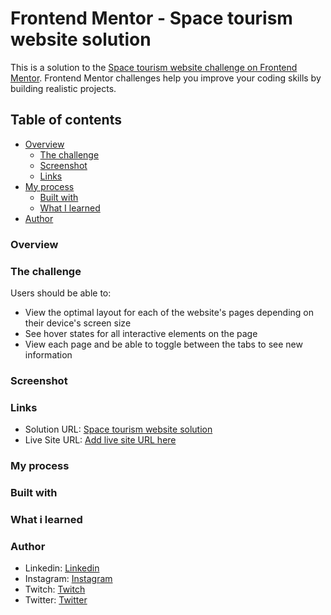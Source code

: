 # Frontend Mentor - Space tourism website solution

This is a solution to the [Space tourism website challenge on Frontend Mentor](https://www.frontendmentor.io/challenges/space-tourism-multipage-website-gRWj1URZ3). Frontend Mentor challenges help you improve your coding skills by building realistic projects. 

## Table of contents

- [Overview](#overview)
  - [The challenge](#the-challenge)
  - [Screenshot](#screenshot)
  - [Links](#links)
- [My process](#my-process)
  - [Built with](#built-with)
  - [What I learned](#what-i-learned)
- [Author](#author)


### Overview

### The challenge

Users should be able to:

- View the optimal layout for each of the website's pages depending on their device's screen size
- See hover states for all interactive elements on the page
- View each page and be able to toggle between the tabs to see new information

### Screenshot


### Links

- Solution URL: [Space tourism website solution]()
- Live Site URL: [Add live site URL here]()

### My process

### Built with


### What i learned

### Author

- Linkedin: [Linkedin](https://www.linkedin.com/in/joão-pedro-fernandes-738720213/)
- Instagram: [Instagram](https://www.instagram.com/joaofteixeiraa/)
- Twitch: [Twitch](https://www.twitch.tv/higachi1058)
- Twitter: [Twitter](https://twitter.com/Joaofteixeiraa)